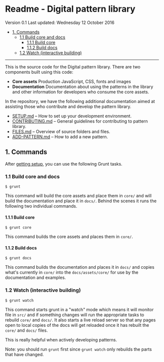 # Readme - Digital pattern library

Version 0.1
Last updated: Wednesday 12 October 2016

<!-- MarkdownTC -->

- [1. Commands](#1-commands)
  - [1.1 Build core and docs](#11-build-core-and-docs)
    - [1.1.1 Build core](#111-build-core)
    - [1.1.2 Build docs](#112-build-docs)
  - [1.2 Watch \(interactive building\)](#12-watch-interactive-building)

<!-- /MarkdownTOC -->


---

This is the source code for the Digital pattern library. There are two 
components built using this code: 

* **Core assets** Production JavaScript, CSS, fonts and images
* **Documentation** Documentation about using the patterns in the library and 
  other information for developers who consume the core assets. 

In the repository, we have the following additional documentation aimed at 
assisting those who contribute and develop the pattern library.

* [SETUP.md](SETUP.md) – How to set up your development environment.
* [CONTRIBUTING.md](CONTRIBUTING.md) – General guidelines for contributing to
   pattern library.
* [FILES.md](FILES.md) – Overview of source folders and files.
* [ADD-PATTERN.md](ADD-PATTERN.md) – How to add a new pattern.




## 1. Commands

After [getting setup](SETUP.md), you can use the following Grunt tasks.

### 1.1 Build core and docs

```
$ grunt
```

This command will build the core assets and place them in `core/` and will 
build the documentation and place it in `docs/`. Behind the scenes it runs the
following two individual commands. 


#### 1.1.1 Build core

```
$ grunt core
```

This command builds the core assets and places them in `core/`.


#### 1.1.2 Build docs

```
$ grunt docs
```

This command builds the documentation and places it in `docs/` and copies
what's currently in `core/` into the `docs/assets/core/` for use by the
documentation and examples.


### 1.2 Watch (interactive building)

```
$ grunt watch
```

This command starts grunt in a "watch" mode which means it will monitor file
in `src/` and if something changes will run the appropriate tasks to rebuild
`core/` and `docs/`. It also starts a live reload server so that any pages
open to local copies of the docs will get reloaded once it has rebuilt the
`core/` and `docs/` files. 

This is really helpful when actively developing patterns.

Note: you should run `grunt` first since `grunt watch` only rebuilds the 
parts that have changed. 


